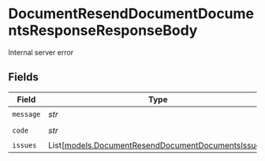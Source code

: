 # DocumentResendDocumentDocumentsResponseResponseBody

Internal server error


## Fields

| Field                                                                                                    | Type                                                                                                     | Required                                                                                                 | Description                                                                                              |
| -------------------------------------------------------------------------------------------------------- | -------------------------------------------------------------------------------------------------------- | -------------------------------------------------------------------------------------------------------- | -------------------------------------------------------------------------------------------------------- |
| `message`                                                                                                | *str*                                                                                                    | :heavy_check_mark:                                                                                       | N/A                                                                                                      |
| `code`                                                                                                   | *str*                                                                                                    | :heavy_check_mark:                                                                                       | N/A                                                                                                      |
| `issues`                                                                                                 | List[[models.DocumentResendDocumentDocumentsIssues](../models/documentresenddocumentdocumentsissues.md)] | :heavy_minus_sign:                                                                                       | N/A                                                                                                      |